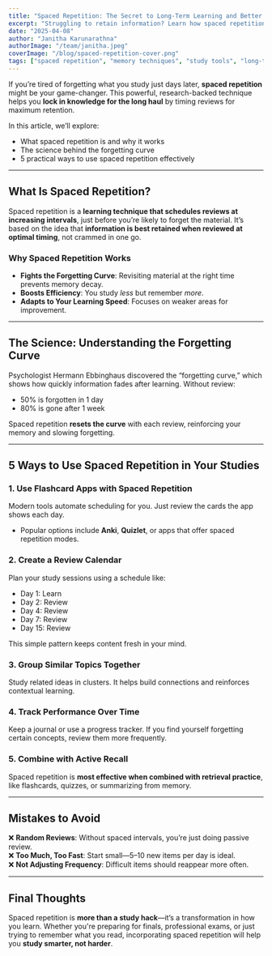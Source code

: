 ```yaml
---
title: "Spaced Repetition: The Secret to Long-Term Learning and Better Grades"
excerpt: "Struggling to retain information? Learn how spaced repetition can dramatically improve your memory and performance with these actionable tips."
date: "2025-04-08"
author: "Janitha Karunarathna"
authorImage: "/team/janitha.jpeg"
coverImage: "/blog/spaced-repetition-cover.png"
tags: ["spaced repetition", "memory techniques", "study tools", "long-term retention"]
---
```


 

If you’re tired of forgetting what you study just days later, **spaced repetition** might be your game-changer. This powerful, research-backed technique helps you **lock in knowledge for the long haul** by timing reviews for maximum retention.  

In this article, we’ll explore:  
- What spaced repetition is and why it works  
- The science behind the forgetting curve  
- 5 practical ways to use spaced repetition effectively  

---

## What Is Spaced Repetition?  

Spaced repetition is a **learning technique that schedules reviews at increasing intervals**, just before you’re likely to forget the material. It’s based on the idea that **information is best retained when reviewed at optimal timing**, not crammed in one go.  

### Why Spaced Repetition Works  
- **Fights the Forgetting Curve**: Revisiting material at the right time prevents memory decay.  
- **Boosts Efficiency**: You study *less* but remember *more*.  
- **Adapts to Your Learning Speed**: Focuses on weaker areas for improvement.  

---

## The Science: Understanding the Forgetting Curve  

Psychologist Hermann Ebbinghaus discovered the “forgetting curve,” which shows how quickly information fades after learning. Without review:  
- 50% is forgotten in 1 day  
- 80% is gone after 1 week  

Spaced repetition **resets the curve** with each review, reinforcing your memory and slowing forgetting.  

---

## 5 Ways to Use Spaced Repetition in Your Studies  

### 1. Use Flashcard Apps with Spaced Repetition  
Modern tools automate scheduling for you. Just review the cards the app shows each day.  
- Popular options include **Anki**, **Quizlet**, or apps that offer spaced repetition modes.  

### 2. Create a Review Calendar  
Plan your study sessions using a schedule like:  
- Day 1: Learn  
- Day 2: Review  
- Day 4: Review  
- Day 7: Review  
- Day 15: Review  

This simple pattern keeps content fresh in your mind.  

### 3. Group Similar Topics Together  
Study related ideas in clusters. It helps build connections and reinforces contextual learning.  

### 4. Track Performance Over Time  
Keep a journal or use a progress tracker. If you find yourself forgetting certain concepts, review them more frequently.  

### 5. Combine with Active Recall  
Spaced repetition is **most effective when combined with retrieval practice**, like flashcards, quizzes, or summarizing from memory.  

---

## Mistakes to Avoid  

❌ **Random Reviews**: Without spaced intervals, you’re just doing passive review.  
❌ **Too Much, Too Fast**: Start small—5–10 new items per day is ideal.  
❌ **Not Adjusting Frequency**: Difficult items should reappear more often.  

---

## Final Thoughts  

Spaced repetition is **more than a study hack**—it’s a transformation in how you learn. Whether you're preparing for finals, professional exams, or just trying to remember what you read, incorporating spaced repetition will help you **study smarter, not harder**.  

